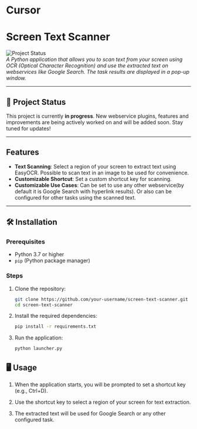 # Cursor

# Screen Text Scanner

![Project Status](https://img.shields.io/badge/status-in%20progress-yellow)  
*A Python application that allows you to scan text from your screen using OCR (Optical Character Recognition) and use the extracted text on webservices like Google Search. The task results are displayed in a pop-up window.*

---

## 🚧 Project Status
This project is currently **in progress**. New webservice plugins, features and improvements are being actively worked on and will be added soon. Stay tuned for updates!

---

## Features
- **Text Scanning**: Select a region of your screen to extract text using EasyOCR. Possible to scan text in an image to be used for convenience.
- **Customizable Shortcut**: Set a custom shortcut key for scanning.
- **Customizable Use Cases**: Can be set to use any other webservice(by default it is Google Search with hyperlink results). Or also can be configured for other tasks using the scanned text.

---

## 🛠️ Installation

### Prerequisites
- Python 3.7 or higher
- `pip` (Python package manager)

### Steps
1. Clone the repository:
   ```bash
   git clone https://github.com/your-username/screen-text-scanner.git
   cd screen-text-scanner

2. Install the required dependencies:
   ```bash
   pip install -r requirements.txt

3. Run the application:
   ```bash
   python launcher.py

## 🖥️ Usage

1. When the application starts, you will be prompted to set a shortcut key (e.g., Ctrl+D).

2. Use the shortcut key to select a region of your screen for text extraction.

3. The extracted text will be used for Google Search or any other configured task.

